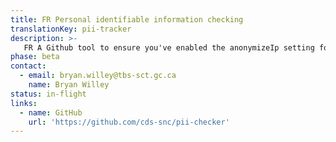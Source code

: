 ```yaml
---
title: FR Personal identifiable information checking
translationKey: pii-tracker
description: >-
   FR A Github tool to ensure you've enabled the anonymizeIp setting for your Google Analytics tracker. This can help developers avoid the costly mistake of exposing IP data that should remain confidential when using Google Analytics. 
phase: beta
contact:
  - email: bryan.willey@tbs-sct.gc.ca
    name: Bryan Willey
status: in-flight
links:
  - name: GitHub
    url: 'https://github.com/cds-snc/pii-checker'
---
```


